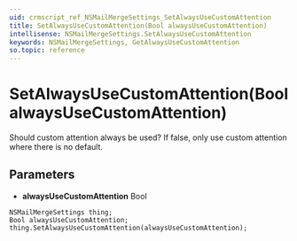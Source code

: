 ```yaml
---
uid: crmscript_ref_NSMailMergeSettings_SetAlwaysUseCustomAttention
title: SetAlwaysUseCustomAttention(Bool alwaysUseCustomAttention)
intellisense: NSMailMergeSettings.SetAlwaysUseCustomAttention
keywords: NSMailMergeSettings, GetAlwaysUseCustomAttention
so.topic: reference
---
```


# SetAlwaysUseCustomAttention(Bool alwaysUseCustomAttention)

Should custom attention always be used? If false, only use custom attention where there is no default.

## Parameters

* **alwaysUseCustomAttention** Bool

```crmscript
NSMailMergeSettings thing;
Bool alwaysUseCustomAttention;
thing.SetAlwaysUseCustomAttention(alwaysUseCustomAttention);
```

